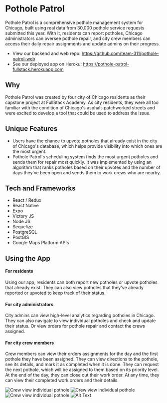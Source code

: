 # Pothole Patrol

Pothole Patrol is a comprehensive pothole management system for Chicago, built using real data from 30,000 pothole service requests submitted this year. With it, residents can report potholes, Chicago administrators can oversee pothole repair, and city crew members can access their daily repair assignments and update admins on their progress.

* View our backend and web repo: https://github.com/team-311/pothole-patrol-web
* See our deployed app on Heroku: https://pothole-patrol-fullstack.herokuapp.com

## Why

Pothole Patrol was created by four city of Chicago residents as their capstone project at FullStack Academy. As city residents, they were all too familiar with the condition of Chicago's asphalt-patchworked streets and were excited to develop a tool that could be used to address the issue. 

## Unique Features 

* Users have the chance to upvote potholes that already exist in the city of Chicago's database, which helps provide visibility into which ones are the most urgent. 
* Pothole Patrol's scheduling system finds the most urgent potholes and sends them for repair most quickly. It was implemented by using an algorithm that ranks potholes based on their upvotes and the number of days they’ve been open and sends them to work crews who are nearby. 

## Tech and Frameworks

* React / Redux
* React Native
* Expo 
* Victory JS 
* Node JS
* Sequelize 
* PostgreSQL
* PostGIS
* Google Maps Platform APIs 

## Using the App

#### For residents 

Using our app, residents can both report new potholes or upvote potholes that already exist. 
They can also view potholes that they've already reported or upvoted to keep track of their status. 

#### For city administrators 

City admins can view high-level analytics regarding potholes in Chicago. 
They can also navigate to view individual potholes and check and update their status. 
Or view orders for pothole repair and contact the crews assigned. 

#### For city crew members 

Crew members can view their orders assignments for the day and the first pothole they have been assigned. 
They can view directions to the pothole, see its details, and mark it as completed when it is done. 
They can request the next pothole, which will be assigned to them based on its priority level. 
At the end of the day, they can close out their work order. 
At any time, they can view their completed work orders and their details. 

![Crew view individual pothole](https://media.giphy.com/media/Ta1Rt7mjIhoSSTnzQR/giphy.gif)
![Crew view individual pothole](https://media.giphy.com/media/Ta1Rt7mjIhoSSTnzQR/giphy.gif)
![Crew view individual pothole](https://giphy.com/gifs/Ta1Rt7mjIhoSSTnzQR/html5)
![Alt Text](http://www.sheawong.com/wp-content/uploads/2013/08/keephatin.gif)
